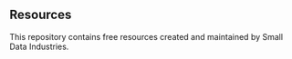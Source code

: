 ## Resources
This repository contains free resources created and maintained by Small Data Industries.
